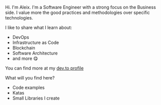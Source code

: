 Hi. I'm Aleix. I'm a Software Engineer with a strong focus on the Business side. I value more the good practices and methodologies over specific technologies.

I like to share what I learn about:

- DevOps
- Infrastructure as Code
- Blockchain
- Software Architecture
- and more :yum:

You can find more at my [dev.to profile](http://dev.to/aleixmorgadas)

What will you find here?

- Code examples
- Katas
- Small Libraries I create
